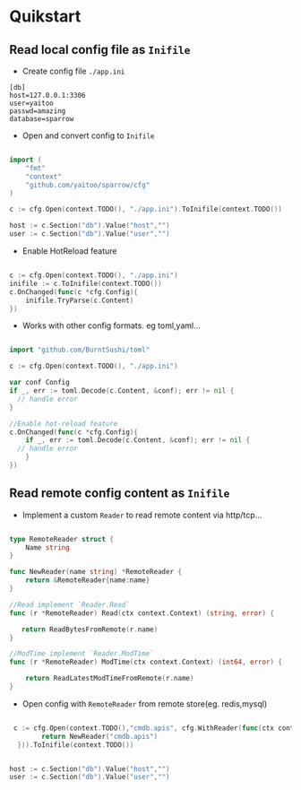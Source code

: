 # Quikstart 

## Read local config file as `Inifile`

- Create config file `./app.ini`

```
[db]
host=127.0.0.1:3306
user=yaitoo
passwd=amazing
database=sparrow
```

- Open and convert config to `Inifile`

```go

import (
    "fmt"
    "context"
    "github.com/yaitoo/sparrow/cfg"
)

c := cfg.Open(context.TODO(), "./app.ini").ToInifile(context.TODO())

host := c.Section("db").Value("host","")
user := c.Section("db").Value("user","")

```

- Enable HotReload feature

```go

c := cfg.Open(context.TODO(), "./app.ini")
inifile := c.ToInifile(context.TODO())
c.OnChanged(func(c *cfg.Config){
    inifile.TryParse(c.Content)
})

```

- Works with other config formats. eg toml,yaml...
  
```go

import "github.com/BurntSushi/toml"

c := cfg.Open(context.TODO(), "./app.ini")

var conf Config
if _, err := toml.Decode(c.Content, &conf); err != nil {
  // handle error
}

//Enable hot-reload feature
c.OnChanged(func(c *cfg.Config){
    if _, err := toml.Decode(c.Content, &conf); err != nil {
  // handle error
    }
})

```

## Read remote config content as `Inifile`

- Implement a custom `Reader` to read remote content via http/tcp...

```go

type RemoteReader struct {
    Name string
}

func NewReader(name string) *RemoteReader {
    return &RemoteReader{name:name}
}

//Read implement `Reader.Read`
func (r *RemoteReader) Read(ctx context.Context) (string, error) {

   return ReadBytesFromRemote(r.name)
}

//ModTime implement `Reader.ModTime`
func (r *RemoteReader) ModTime(ctx context.Context) (int64, error) {

	return ReadLatestModTimeFromRemote(r.name)
}

```

- Open config with `RemoteReader` from remote store(eg. redis,mysql)

```go

 c := cfg.Open(context.TODO(),"cmdb.apis", cfg.WithReader(func(ctx context.Context) cfg.Reader {
		return NewReader("cmdb.apis")
  })).ToInifile(context.TODO())


host := c.Section("db").Value("host","")
user := c.Section("db").Value("user","")

```